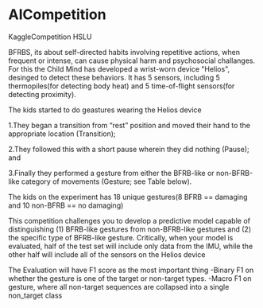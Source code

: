 # AICompetition
KaggleCompetition HSLU

BFRBS, its about self-directed habits involving repetitive actions, when frequent or intense, can cause physical harm and psychosocial challanges. For this the Child Mind has developed a wrist-worn device "Helios", desinged to detect these behaviors. It has 5 sensors, including 5 thermopiles(for detecting body heat) and 5 time-of-flight sensors(for detecting proximity).

The kids started to do geastures wearing the Helios device 

1.They began a transition from “rest” position and moved their hand to the appropriate location (Transition);

2.They followed this with a short pause wherein they did nothing (Pause); and

3.Finally they performed a gesture from either the BFRB-like or non-BFRB-like category of movements (Gesture; see Table below).


The kids on the experiment has 18 unique gestures(8 BFRB == damaging and 10 non-BFRB == no damaging) 



This competition challenges you to develop a predictive model capable of distinguishing (1) BFRB-like gestures from non-BFRB-like gestures and (2) the specific type of BFRB-like gesture. Critically, when your model is evaluated, half of the test set will include only data from the IMU, while the other half will include all of the sensors on the Helios device 


The Evaluation will have F1 score as the most important thing 
-Binary F1 on whether the gesture is one of the target or non-target types.
-Macro F1 on gesture, where all non-target sequences are collapsed into a single non_target class
